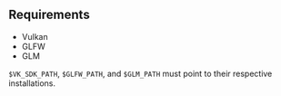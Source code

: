 Requirements
---
* Vulkan
* GLFW
* GLM

`$VK_SDK_PATH`, `$GLFW_PATH`, and `$GLM_PATH` must point to their respective installations.